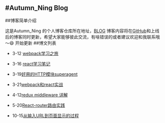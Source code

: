 #Autumn_Ning Blog
---
##博客简单介绍

这是Autumn_Ning 的个人博客仓库所在地址，[BLOG](ning.bystudio.top) 博客内容将在[GitHub](https://github.com/wangning0/Autumn_Ning_Blog)和上线后的博客同时更新，希望大家能够彼此交流，有啥错误的或者建议欢迎和我联系哦～😄  开始更新
##博文列表

* 3-12 [webpack学习之旅](https://github.com/wangning0/Autumn_Ning_Blog/blob/master/blogs/3-12/webpack.md)	
* 3-16 [react学习笔记](https://github.com/wangning0/Autumn_Ning_Blog/blob/master/blogs/3-16/react_learn.md)

* 3-19[好用的HTTP模块superagent](https://github.com/wangning0/Autumn_Ning_Blog/blob/master/blogs/3-19/superAgent_learn.md)

* 3-21[webpack和react实战](https://github.com/wangning0/Autumn_Ning_Blog/blob/master/blogs/3-21/react_webpack.md) 

* 4-12[redux middleware 详解](https://github.com/wangning0/Autumn_Ning_Blog/blob/master/blogs/4-12/redux_middleware详解.md) 

* 5-20[React-router路由实践](https://github.com/wangning0/Autumn_Ning_Blog/blob/master/blogs/5-20/react-router路由实践.md)


* 10-15[从输入URL到页面显示的过程](https://github.com/wangning0/Autumn_Ning_Blog/blob/master/blogs/10-15/url_to_render.md)

